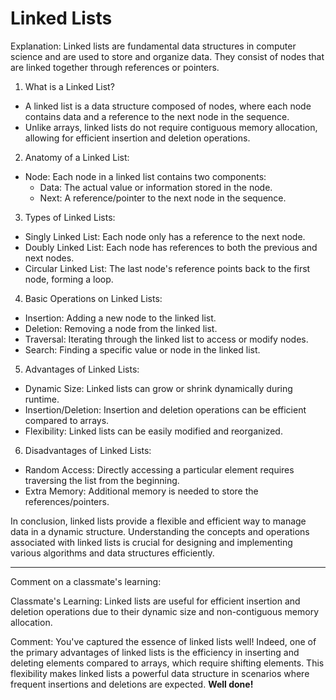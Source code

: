 # Linked Lists

Explanation: Linked lists are fundamental data structures in computer science and are used to store and organize data. They consist of nodes that are linked together through references or pointers.

1. What is a Linked List?

* A linked list is a data structure composed of nodes, where each node contains data and a reference to the next node in the sequence.
* Unlike arrays, linked lists do not require contiguous memory allocation, allowing for efficient insertion and deletion operations.
2. Anatomy of a Linked List:

* Node: Each node in a linked list contains two components:
  * Data: The actual value or information stored in the node.
  * Next: A reference/pointer to the next node in the sequence.
3. Types of Linked Lists:

* Singly Linked List: Each node only has a reference to the next node.
* Doubly Linked List: Each node has references to both the previous and next nodes.
* Circular Linked List: The last node's reference points back to the first node, forming a loop.
4. Basic Operations on Linked Lists:

* Insertion: Adding a new node to the linked list.
* Deletion: Removing a node from the linked list.
* Traversal: Iterating through the linked list to access or modify nodes.
* Search: Finding a specific value or node in the linked list.
5. Advantages of Linked Lists:

* Dynamic Size: Linked lists can grow or shrink dynamically during runtime.
* Insertion/Deletion: Insertion and deletion operations can be efficient compared to arrays.
* Flexibility: Linked lists can be easily modified and reorganized.
6. Disadvantages of Linked Lists:

* Random Access: Directly accessing a particular element requires traversing the list from the beginning.
* Extra Memory: Additional memory is needed to store the references/pointers.

In conclusion, linked lists provide a flexible and efficient way to manage data in a dynamic structure. Understanding the concepts and operations associated with linked lists is crucial for designing and implementing various algorithms and data structures efficiently.


---

Comment on a classmate's learning:

Classmate's Learning: Linked lists are useful for efficient insertion and deletion operations due to their dynamic size and non-contiguous memory allocation.

Comment: You've captured the essence of linked lists well! Indeed, one of the primary advantages of linked lists is the efficiency in inserting and deleting elements compared to arrays, which require shifting elements. This flexibility makes linked lists a powerful data structure in scenarios where frequent insertions and deletions are expected. **Well done!**